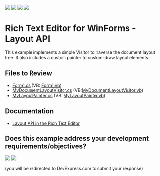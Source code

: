 <!-- default badges list -->
![](https://img.shields.io/endpoint?url=https://codecentral.devexpress.com/api/v1/VersionRange/128611645/24.2.1%2B)
[![](https://img.shields.io/badge/Open_in_DevExpress_Support_Center-FF7200?style=flat-square&logo=DevExpress&logoColor=white)](https://supportcenter.devexpress.com/ticket/details/T245818)
[![](https://img.shields.io/badge/📖_How_to_use_DevExpress_Examples-e9f6fc?style=flat-square)](https://docs.devexpress.com/GeneralInformation/403183)
[![](https://img.shields.io/badge/💬_Leave_Feedback-feecdd?style=flat-square)](#does-this-example-address-your-development-requirementsobjectives)
<!-- default badges end -->
# Rich Text Editor for WinForms - Layout API


This example implements a simple Visitor to traverse the document layout tree. It also includes a custom painter to custom-draw layout elements.

## Files to Review

* [Form1.cs](./CS/LayoutApiSimpleExample/Form1.cs) (VB: [Form1.vb](./VB/LayoutApiSimpleExample/Form1.vb))
* [MyDocumentLayoutVisitor.cs](./CS/LayoutApiSimpleExample/MyDocumentLayoutVisitor.cs) (VB:[MyDocumentLayoutVisitor.vb](./VB/LayoutApiSimpleExample/MyDocumentLayoutVisitor.vb))
* [MyLayoutPainter.cs](./CS/LayoutApiSimpleExample/MyLayoutPainter.cs) (VB: [MyLayoutPainter.vb](./VB/LayoutApiSimpleExample/MyLayoutPainter.vb))

## Documentation

* [Layout API in the Rich Text Editor](https://docs.devexpress.com/WindowsForms/114069/controls-and-libraries/rich-text-editor/page-layout/layout-api)


<!-- feedback -->
## Does this example address your development requirements/objectives?

[<img src="https://www.devexpress.com/support/examples/i/yes-button.svg"/>](https://www.devexpress.com/support/examples/survey.xml?utm_source=github&utm_campaign=winforms-richedit-layout-api&~~~was_helpful=yes) [<img src="https://www.devexpress.com/support/examples/i/no-button.svg"/>](https://www.devexpress.com/support/examples/survey.xml?utm_source=github&utm_campaign=winforms-richedit-layout-api&~~~was_helpful=no)

(you will be redirected to DevExpress.com to submit your response)
<!-- feedback end -->
